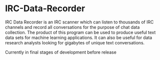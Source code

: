 # IRC-Data-Recorder
IRC Data Recorder is an IRC scanner which can listen to thousands of IRC channels and record all conversations for the purpose of chat data collection. The product of this program can be used to produce useful text data sets for machine learning applications. It can also be useful for data research analysts looking for gigabytes of unique text conversations.

Currently in final stages of development before release
